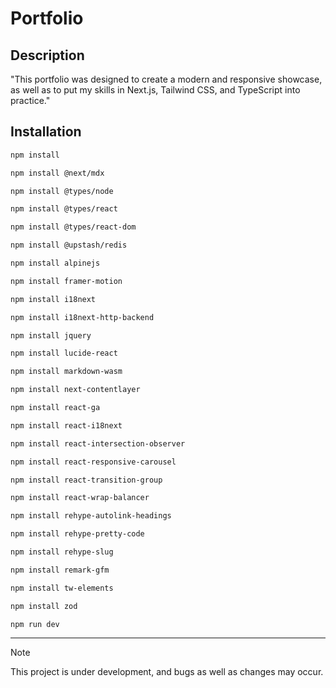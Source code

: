 # Portfolio


## Description 
"This portfolio was designed to create a modern and responsive showcase, as well as to put my skills in Next.js, Tailwind CSS, and TypeScript into practice."

## Installation 
```bash
npm install
```

```bash
npm install @next/mdx
```

```bash
npm install @types/node
```

```bash
npm install @types/react
```

```bash
npm install @types/react-dom
```

```bash
npm install @upstash/redis
```

```bash
npm install alpinejs
```

```bash
npm install framer-motion
```

```bash
npm install i18next
```

```bash
npm install i18next-http-backend
```

```bash
npm install jquery
```

```bash
npm install lucide-react
```

```bash
npm install markdown-wasm
```

```bash
npm install next-contentlayer
```


```bash
npm install react-ga
```


```bash
npm install react-i18next
```


```bash
npm install react-intersection-observer
```


```bash
npm install react-responsive-carousel
```


```bash
npm install react-transition-group
```


```bash
npm install react-wrap-balancer
```


```bash
npm install rehype-autolink-headings
```


```bash
npm install rehype-pretty-code

```

```bash
npm install rehype-slug
```


```bash
npm install remark-gfm
```


```bash
npm install tw-elements
```


```bash
npm install zod
```

```bash
npm run dev
```
-----
> [!NOTE]
> This project is under development, and bugs as well as changes may occur.
